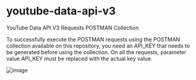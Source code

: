 # youtube-data-api-v3
YouTube Data API V3 Requests POSTMAN Collection

To successfully execute the POSTMAN requests using the POSTMAN collection available on this repository, you need an API_KEY that needs to be generated before using the collection.
On all the requests, parameter value API_KEY must be replaced with the actual key value.

![image](https://user-images.githubusercontent.com/15788567/147225181-5c1659a3-c33c-418b-8a8d-583462d029db.png)

